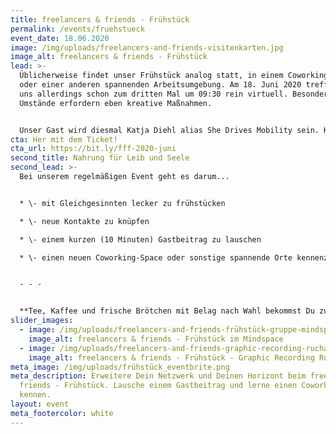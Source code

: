 ```yaml
---
title: freelancers & friends - Frühstück
permalink: /events/fruehstueck
event_date: 18.06.2020
image: /img/uploads/freelancers-and-friends-visitenkarten.jpg
image_alt: freelancers & friends - Frühstück
lead: >-
  Üblicherweise findet unser Frühstück analog statt, in einem Coworking-Space
  oder einer anderen spannenden Arbeitsumgebung. Am 18. Juni 2020 treffen wir
  uns allerdings schon zum dritten Mal um 09:30 rein virtuell. Besondere
  Umstände erfordern eben kreative Maßnahmen.


  Unser Gast wird diesmal Katja Diehl alias She Drives Mobility sein. Katja ist  Kommunikations- und Unternehmensberaterin mit Schwerpunkten in Mobilität der Zukunft, Neuem Arbeiten und Diversität. Sie hält Keynotes, moderiert Events und Workshops. Und alle 14 Tage hostet sie ihren Podcast zu Mobilitätswandel, Diversität und New Work.
cta: Her mit dem Ticket!
cta_url: https://bit.ly/fff-2020-juni
second_title: Nahrung für Leib und Seele
second_lead: >-
  Bei unserem regelmäßigen Event geht es darum...


  * \- mit Gleichgesinnten lecker zu frühstücken

  * \- neue Kontakte zu knüpfen

  * \- einem kurzen (10 Minuten) Gastbeitrag zu lauschen

  * \- einen neuen Coworking-Space oder sonstige spannende Orte kennenzulernen


  - - -


  **Tee, Kaffee und frische Brötchen mit Belag nach Wahl bekommst Du zum Selbstkostenpreis.**
slider_images:
  - image: /img/uploads/freelancers-and-friends-frühstück-gruppe-mindspace.jpg
    image_alt: freelancers & friends - Frühstück im Mindspace
  - image: /img/uploads/freelancers-and-friends-graphic-recording-rucha-ambekar.jpg
    image_alt: freelancers & friends - Frühstück - Graphic Recording Rucha Ambekar
meta_image: /img/uploads/frühstück_eventbrite.png
meta_description: Erweitere Dein Netzwerk und Deinen Horizont beim freelancers &
  friends - Frühstück. Lausche einem Gastbeitrag und lerne einen Coworking-Space
  kennen.
layout: event
meta_footercolor: white
---
```

